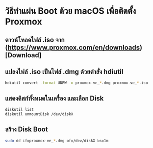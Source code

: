 # วิธีทำแผ่น Boot ด้วย macOS เพื่อติดตั้ง Proxmox

## ดาวน์โหลดไฟล์ .iso จาก (https://www.proxmox.com/en/downloads)[Download]

## แปลงไฟล์ .iso เป็นไฟล์ .dmg ด้วยคำสั่ง hdiutil
```sh
hdiutil convert -format UDRW -o proxmox-ve_*.dmg proxmox-ve_*.iso
```

## แสดงดิสก์ทั้งหมดในเครื่อง และเลือก Disk
```sh
diskutil list
diskutil unmountDisk /dev/diskX
```

## สร้าง Disk Boot
```sh
sudo dd if=proxmox-ve_*.dmg of=/dev/diskX bs=1m
```
